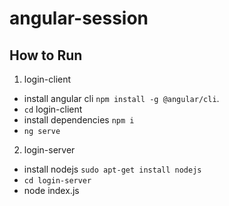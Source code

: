 # angular-session

## How to Run

1. login-client

- install angular cli `npm install -g @angular/cli`.
- `cd` login-client
- install dependencies `npm i`
- `ng serve`


2. login-server

- install nodejs `sudo apt-get install nodejs`
- `cd login-server`
- node index.js


